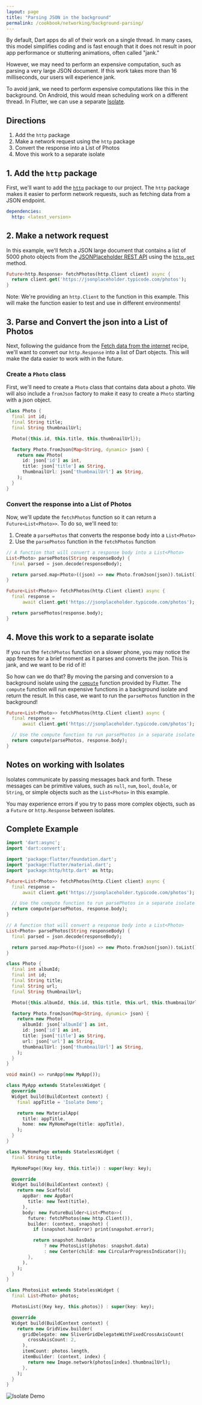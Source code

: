 ```yaml
---
layout: page
title: "Parsing JSON in the background"
permalink: /cookbook/networking/background-parsing/
---
```


By default, Dart apps do all of their work on a single thread. In many cases, 
this model simplifies coding and is fast enough that it does not result in 
poor app performance or stuttering animations, often called "jank."

However, we may need to perform an expensive computation, such as parsing a 
very large JSON document. If this work takes more than 16 milliseconds, our 
users will experience jank.

To avoid jank, we need to perform expensive computations like this in the 
background. On Android, this would mean scheduling work on a different thread. 
In Flutter, we can use a separate [Isolate](https://docs.flutter.io/flutter/dart-isolate/Isolate-class.html).

## Directions

  1. Add the `http` package
  2. Make a network request using the `http` package
  3. Convert the response into a List of Photos
  4. Move this work to a separate isolate
  
## 1. Add the `http` package

First, we'll want to add the [`http`](https://pub.dartlang.org/packages/http) 
package to our project. The `http` package makes it easier to perform network 
requests, such as fetching data from a JSON endpoint.

```yaml
dependencies:
  http: <latest_version>
```
  
## 2. Make a network request

In this example, we'll fetch a JSON large document that contains a list of 5000 
photo objects from the [JSONPlaceholder REST API](https://jsonplaceholder.typicode.com/) 
using the [`http.get`](https://docs.flutter.io/flutter/package-http_http/package-http_http-library.html) 
method. 

```dart
Future<http.Response> fetchPhotos(http.Client client) async {
  return client.get('https://jsonplaceholder.typicode.com/photos');
}
```

Note: We're providing an `http.Client` to the function in this example. This
will make the function easier to test and use in different environments!

## 3. Parse and Convert the json into a List of Photos

Next, following the guidance from the [Fetch data from the internet](/cookbook/networking/fetch-data/)
recipe, we'll want to convert our `http.Response` into a list of Dart objects.
This will make the data easier to work with in the future.

### Create a `Photo` class

First, we'll need to create a `Photo` class that contains data about a photo. 
We will also include a `fromJson` factory to make it easy to create a `Photo` 
starting with a json object.

```dart
class Photo {
  final int id;
  final String title;
  final String thumbnailUrl;

  Photo({this.id, this.title, this.thumbnailUrl});

  factory Photo.fromJson(Map<String, dynamic> json) {
    return new Photo(
      id: json['id'] as int,
      title: json['title'] as String,
      thumbnailUrl: json['thumbnailUrl'] as String,
    );
  }
}
```

### Convert the response into a List of Photos

Now, we'll update the `fetchPhotos` function so it can return a 
`Future<List<Photo>>`. To do so, we'll need to:

  1. Create a `parsePhotos` that converts the response body into a `List<Photo>`
  2. Use the `parsePhotos` function in the `fetchPhotos` function

```dart
// A function that will convert a response body into a List<Photo>
List<Photo> parsePhotos(String responseBody) {
  final parsed = json.decode(responseBody);

  return parsed.map<Photo>((json) => new Photo.fromJson(json)).toList();
}

Future<List<Photo>> fetchPhotos(http.Client client) async {
  final response =
      await client.get('https://jsonplaceholder.typicode.com/photos');

  return parsePhotos(response.body);
}
```

## 4. Move this work to a separate isolate

If you run the `fetchPhotos` function on a slower phone, you may notice the app 
freezes for a brief moment as it parses and converts the json. This is jank, 
and we want to be rid of it!

So how can we do that? By moving the parsing and conversion to a background
isolate using the [`compute`](https://docs.flutter.io/flutter/foundation/compute.html) 
function provided by Flutter. The `compute` function will run expensive 
functions in a background isolate and return the result. In this case, we want 
to run the `parsePhotos` function in the background!

```dart
Future<List<Photo>> fetchPhotos(http.Client client) async {
  final response =
      await client.get('https://jsonplaceholder.typicode.com/photos');

  // Use the compute function to run parsePhotos in a separate isolate
  return compute(parsePhotos, response.body);
}
```

## Notes on working with Isolates

Isolates communicate by passing messages back and forth. These messages can
be primitive values, such as `null`, `num`, `bool`, `double`, or `String`, or 
simple objects such as the `List<Photo>` in this example.

You may experience errors if you try to pass more complex objects, such as 
a `Future` or `http.Response` between isolates.

## Complete Example

```dart
import 'dart:async';
import 'dart:convert';

import 'package:flutter/foundation.dart';
import 'package:flutter/material.dart';
import 'package:http/http.dart' as http;

Future<List<Photo>> fetchPhotos(http.Client client) async {
  final response =
      await client.get('https://jsonplaceholder.typicode.com/photos');

  // Use the compute function to run parsePhotos in a separate isolate
  return compute(parsePhotos, response.body);
}

// A function that will convert a response body into a List<Photo>
List<Photo> parsePhotos(String responseBody) {
  final parsed = json.decode(responseBody);

  return parsed.map<Photo>((json) => new Photo.fromJson(json)).toList();
}

class Photo {
  final int albumId;
  final int id;
  final String title;
  final String url;
  final String thumbnailUrl;

  Photo({this.albumId, this.id, this.title, this.url, this.thumbnailUrl});

  factory Photo.fromJson(Map<String, dynamic> json) {
    return new Photo(
      albumId: json['albumId'] as int,
      id: json['id'] as int,
      title: json['title'] as String,
      url: json['url'] as String,
      thumbnailUrl: json['thumbnailUrl'] as String,
    );
  }
}

void main() => runApp(new MyApp());

class MyApp extends StatelessWidget {
  @override
  Widget build(BuildContext context) {
    final appTitle = 'Isolate Demo';

    return new MaterialApp(
      title: appTitle,
      home: new MyHomePage(title: appTitle),
    );
  }
}

class MyHomePage extends StatelessWidget {
  final String title;

  MyHomePage({Key key, this.title}) : super(key: key);

  @override
  Widget build(BuildContext context) {
    return new Scaffold(
      appBar: new AppBar(
        title: new Text(title),
      ),
      body: new FutureBuilder<List<Photo>>(
        future: fetchPhotos(new http.Client()),
        builder: (context, snapshot) {
          if (snapshot.hasError) print(snapshot.error);

          return snapshot.hasData
              ? new PhotosList(photos: snapshot.data)
              : new Center(child: new CircularProgressIndicator());
        },
      ),
    );
  }
}

class PhotosList extends StatelessWidget {
  final List<Photo> photos;

  PhotosList({Key key, this.photos}) : super(key: key);

  @override
  Widget build(BuildContext context) {
    return new GridView.builder(
      gridDelegate: new SliverGridDelegateWithFixedCrossAxisCount(
        crossAxisCount: 2,
      ),
      itemCount: photos.length,
      itemBuilder: (context, index) {
        return new Image.network(photos[index].thumbnailUrl);
      },
    );
  }
}
```

![Isolate Demo](/images/cookbook/isolate.gif)
